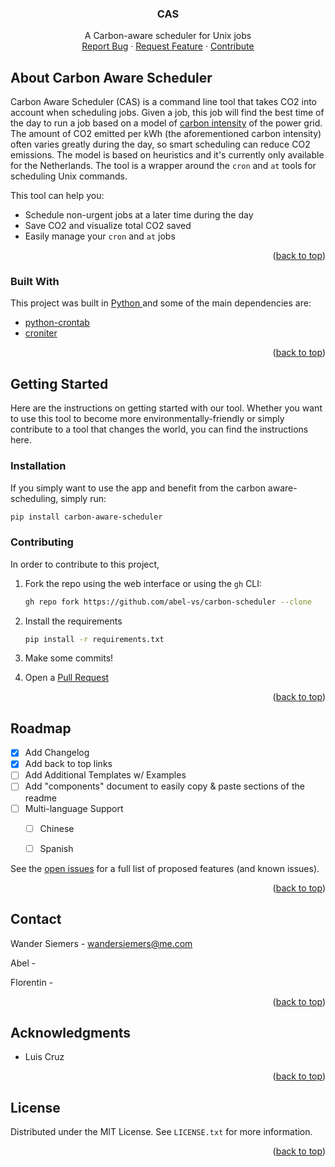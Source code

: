 <div id="top"></div>

  <h3 align="center">CAS</h3>

  <p align="center">
    A Carbon-aware scheduler for Unix jobs
    <br />
    <a href="https://github.com/abel-vs/carbon-scheduler/issues">Report Bug</a>
    ·
    <a href="https://github.com/abel-vs/carbon-scheduler/issues">Request Feature</a>
    ·
    <a href="https://github.com/abel-vs/carbon-scheduler/pulls">Contribute</a>
  </p>


## About Carbon Aware Scheduler

Carbon Aware Scheduler (CAS) is a command line tool that takes CO2 into account when scheduling jobs. Given a job, this job will find the best time of the day to run a job based on a model of [carbon intensity](https://en.wikipedia.org/wiki/Emission_intensity#Electric_generation) of the power grid. The amount of CO2 emitted per kWh (the aforementioned carbon intensity) often varies greatly during the day, so smart scheduling can reduce CO2 emissions. The model is based on heuristics and it's currently only available for the Netherlands. The tool is a wrapper around the `cron` and `at` tools for scheduling Unix commands.

This tool can help you:
* Schedule non-urgent jobs at a later time during the day
* Save CO2 and visualize total CO2 saved
* Easily manage your `cron` and `at` jobs

<p align="right">(<a href="#top">back to top</a>)</p>

### Built With

This project was built in [Python ](https://www.python.org/)and some of the main dependencies are:

* [python-crontab](https://pypi.org/project/python-crontab/)
* [croniter](https://pypi.org/project/croniter/)

<p align="right">(<a href="#top">back to top</a>)</p>

## Getting Started

Here are the instructions on getting started with our tool. Whether you want to use this tool to become more environmentally-friendly or simply contribute to a tool that changes the world, you can find the instructions here.

### Installation

If you simply want to use the app and benefit from the carbon aware-scheduling, simply run:

  ```sh
  pip install carbon-aware-scheduler
  ```



### Contributing

In order to contribute to this project, 

1. Fork the repo using the web interface or using the `gh` CLI:
   ```sh
   gh repo fork https://github.com/abel-vs/carbon-scheduler --clone
   ```

2. Install the requirements

   ```sh
   pip install -r requirements.txt
   ```

3. Make some commits!

4. Open a [Pull Request](https://github.com/abel-vs/carbon-scheduler/pulls)

<p align="right">(<a href="#top">back to top</a>)</p>



<!--## Usage

Some useful use cases of this tool can be found below:

1. Scheduling a one-off job
2. Scheduling a repeating job
3. Listing all the scheduled jobs, repeating and one-off jobs
4. Cancelling a repeating job 
5. Cancelling a one-off job

<p align="right">(<a href="#top">back to top</a>)</p>

-->

## Roadmap

- [x] Add Changelog
- [x] Add back to top links
- [ ] Add Additional Templates w/ Examples
- [ ] Add "components" document to easily copy & paste sections of the readme
- [ ] Multi-language Support
    - [ ] Chinese
    - [ ] Spanish



See the [open issues](https://github.com/othneildrew/Best-README-Template/issues) for a full list of proposed features (and known issues).

<p align="right">(<a href="#top">back to top</a>)</p>

## Contact

Wander Siemers - wandersiemers@me.com

Abel -

Florentin - 

<p align="right">(<a href="#top">back to top</a>)</p>

## Acknowledgments

* Luis Cruz

<p align="right">(<a href="#top">back to top</a>)</p>

## License

Distributed under the MIT License. See `LICENSE.txt` for more information.

<p align="right">(<a href="#top">back to top</a>)</p>

[contributors-shield]: https://img.shields.io/github/contributors/othneildrew/Best-README-Template.svg?style=for-the-badge
[contributors-url]: https://github.com/abel-vs/carbon-scheduler/graphs/contributors
[forks-shield]: https://img.shields.io/github/forks/othneildrew/Best-README-Template.svg?style=for-the-badge
[forks-url]: https://github.com/othneildrew/Best-README-Template/network/members
[stars-shield]: https://img.shields.io/github/stars/othneildrew/Best-README-Template.svg?style=for-the-badge
[stars-url]: https://github.com/othneildrew/Best-README-Template/stargazers
[issues-shield]: https://img.shields.io/github/issues/othneildrew/Best-README-Template.svg?style=for-the-badge
[issues-url]: https://github.com/othneildrew/Best-README-Template/issues
[license-shield]: https://img.shields.io/github/license/othneildrew/Best-README-Template.svg?style=for-the-badge
[license-url]: https://github.com/othneildrew/Best-README-Template/blob/master/LICENSE.txt
[linkedin-shield]: https://img.shields.io/badge/-LinkedIn-black.svg?style=for-the-badge&logo=linkedin&colorB=555
[linkedin-url]: https://linkedin.com/in/othneildrew
[product-screenshot]: images/screenshot.png